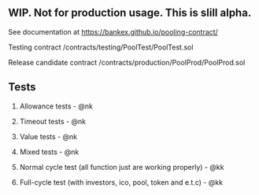 ## WIP. Not for production usage. This is slill alpha.

See documentation at https://bankex.github.io/pooling-contract/

Testing contract /contracts/testing/PoolTest/PoolTest.sol

Release candidate contract /contracts/production/PoolProd/PoolProd.sol

## Tests

1) Allowance tests - @nk

2) Timeout tests - @nk

3) Value tests  - @nk

4) Mixed tests - @nk

5) Normal cycle test (all function just are working properly) - @kk

6) Full-cycle test (with investors, ico, pool, token and e.t.c) - @kk


